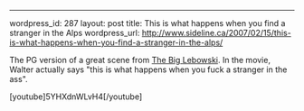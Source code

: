 --- 
wordpress_id: 287
layout: post
title: This is what happens when you find a stranger in the Alps
wordpress_url: http://www.sideline.ca/2007/02/15/this-is-what-happens-when-you-find-a-stranger-in-the-alps/

The PG version of a great scene from <a href="http://imdb.com/title/tt0118715/">The Big Lebowski</a>.  In the movie, Walter actually says "this is what happens when you fuck a stranger in the ass".

[youtube]5YHXdnWLvH4[/youtube]
